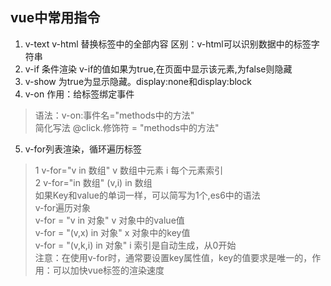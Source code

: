 ## vue中常用指令
1. v-text v-html 替换标签中的全部内容  区别：v-html可以识别数据中的标签字符串
2. v-if 条件渲染 v-if的值如果为true,在页面中显示该元素,为false则隐藏
3. v-show 为true为显示隐藏。display:none和display:block
4. v-on 作用：给标签绑定事件 
> 语法：v-on:事件名="methods中的方法"   
> 简化写法 @click.修饰符 = "methods中的方法"  

5. v-for列表渲染，循环遍历标签
> 1 v-for="v in 数组" v 数组中元素 i 每个元素索引  
> 2 v-for="in 数组"  (v,i) in 数组  
> 如果Key和value的单词一样，可以简写为1个,es6中的语法  
> v-for遍历对象  
> v-for = "v in 对象" v 对象中的value值  
> v-for = "(v,x) in 对象" x 对象中的key值  
> v-for = "(v,k,i) in 对象" i 索引是自动生成，从0开始  
> 注意：在使用v-for时，通常要设置key属性值，key的值要求是唯一的，作用：可以加快vue标签的渲染速度
